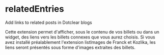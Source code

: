 # relatedEntries
Add links to related posts in Dotclear blogs 

Cette extension permet d'afficher, sous le contenu de vos billets ou dans un widget, des liens vers les billets connexes que vous aurez choisis. Si vous avez installé préalablement l'extension listImages de Franck et Kozlika, les liens seront présentés sous forme d'images extraites des billets.

